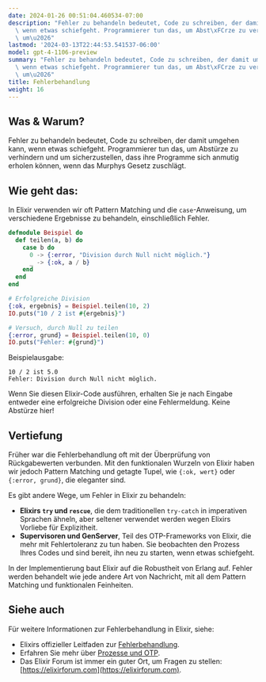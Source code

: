 ```yaml
---
date: 2024-01-26 00:51:04.460534-07:00
description: "Fehler zu behandeln bedeutet, Code zu schreiben, der damit umgehen kann,\
  \ wenn etwas schiefgeht. Programmierer tun das, um Abst\xFCrze zu verhindern und\
  \ um\u2026"
lastmod: '2024-03-13T22:44:53.541537-06:00'
model: gpt-4-1106-preview
summary: "Fehler zu behandeln bedeutet, Code zu schreiben, der damit umgehen kann,\
  \ wenn etwas schiefgeht. Programmierer tun das, um Abst\xFCrze zu verhindern und\
  \ um\u2026"
title: Fehlerbehandlung
weight: 16
---
```


## Was & Warum?

Fehler zu behandeln bedeutet, Code zu schreiben, der damit umgehen kann, wenn etwas schiefgeht. Programmierer tun das, um Abstürze zu verhindern und um sicherzustellen, dass ihre Programme sich anmutig erholen können, wenn das Murphys Gesetz zuschlägt.

## Wie geht das:

In Elixir verwenden wir oft Pattern Matching und die `case`-Anweisung, um verschiedene Ergebnisse zu behandeln, einschließlich Fehler.

```elixir
defmodule Beispiel do
  def teilen(a, b) do
    case b do
      0 -> {:error, "Division durch Null nicht möglich."}
      _ -> {:ok, a / b}
    end
  end
end

# Erfolgreiche Division
{:ok, ergebnis} = Beispiel.teilen(10, 2)
IO.puts("10 / 2 ist #{ergebnis}")

# Versuch, durch Null zu teilen
{:error, grund} = Beispiel.teilen(10, 0)
IO.puts("Fehler: #{grund}")
```

Beispielausgabe:
```
10 / 2 ist 5.0
Fehler: Division durch Null nicht möglich.
```

Wenn Sie diesen Elixir-Code ausführen, erhalten Sie je nach Eingabe entweder eine erfolgreiche Division oder eine Fehlermeldung. Keine Abstürze hier!

## Vertiefung

Früher war die Fehlerbehandlung oft mit der Überprüfung von Rückgabewerten verbunden. Mit den funktionalen Wurzeln von Elixir haben wir jedoch Pattern Matching und getagte Tupel, wie `{:ok, wert}` oder `{:error, grund}`, die eleganter sind.

Es gibt andere Wege, um Fehler in Elixir zu behandeln:

- **Elixirs `try` und `rescue`**, die dem traditionellen `try-catch` in imperativen Sprachen ähneln, aber seltener verwendet werden wegen Elixirs Vorliebe für Explizitheit.
- **Supervisoren und GenServer**, Teil des OTP-Frameworks von Elixir, die mehr mit Fehlertoleranz zu tun haben. Sie beobachten den Prozess Ihres Codes und sind bereit, ihn neu zu starten, wenn etwas schiefgeht.

In der Implementierung baut Elixir auf die Robustheit von Erlang auf. Fehler werden behandelt wie jede andere Art von Nachricht, mit all dem Pattern Matching und funktionalen Feinheiten.

## Siehe auch

Für weitere Informationen zur Fehlerbehandlung in Elixir, siehe:

- Elixirs offizieller Leitfaden zur [Fehlerbehandlung](https://elixir-lang.org/getting-started/try-catch-and-rescue.html).
- Erfahren Sie mehr über [Prozesse und OTP](https://elixir-lang.org/getting-started/mix-otp/introduction-to-mix.html).
- Das Elixir Forum ist immer ein guter Ort, um Fragen zu stellen: [https://elixirforum.com](https://elixirforum.com).
